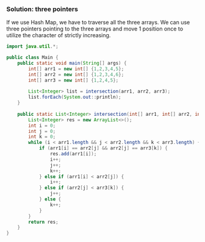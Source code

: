 ### Solution: three pointers

If we use Hash Map, we have to traverse all the three arrays. We can use three pointers pointing to the three arrays and move 1 position once to utilize the character of strictly increasing. 

```java
import java.util.*;

public class Main {
	public static void main(String[] args) {
        int[] arr1 = new int[] {1,2,3,4,5};
        int[] arr2 = new int[] {1,2,3,4,6};
        int[] arr3 = new int[] {1,2,4,5};
        
	    List<Integer> list = intersection(arr1, arr2, arr3);
        list.forEach(System.out::println);
	}
	
	public static List<Integer> intersection(int[] arr1, int[] arr2, int[] arr3) {
        List<Integer> res = new ArrayList<>();
        int i = 0;
        int j = 0;
        int k = 0;
        while (i < arr1.length && j < arr2.length && k < arr3.length) {
            if (arr1[i] == arr2[j] && arr2[j] == arr3[k]) {
                res.add(arr1[i]);
                i++;
                j++;
                k++;
            } else if (arr1[i] < arr2[j]) {
                i++;
            } else if (arr2[j] < arr3[k]) {
                j++;
            } else {
                k++;
            }
        }
        return res;
	}
}
```

